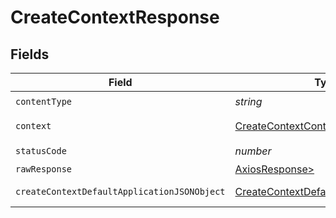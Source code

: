 # CreateContextResponse


## Fields

| Field                                                                                                 | Type                                                                                                  | Required                                                                                              | Description                                                                                           |
| ----------------------------------------------------------------------------------------------------- | ----------------------------------------------------------------------------------------------------- | ----------------------------------------------------------------------------------------------------- | ----------------------------------------------------------------------------------------------------- |
| `contentType`                                                                                         | *string*                                                                                              | :heavy_check_mark:                                                                                    | N/A                                                                                                   |
| `context`                                                                                             | [CreateContextContext](../../models/operations/createcontextcontext.md)                               | :heavy_minus_sign:                                                                                    | The new context                                                                                       |
| `statusCode`                                                                                          | *number*                                                                                              | :heavy_check_mark:                                                                                    | N/A                                                                                                   |
| `rawResponse`                                                                                         | [AxiosResponse>](https://axios-http.com/docs/res_schema)                                              | :heavy_minus_sign:                                                                                    | N/A                                                                                                   |
| `createContextDefaultApplicationJSONObject`                                                           | [CreateContextDefaultApplicationJSON](../../models/operations/createcontextdefaultapplicationjson.md) | :heavy_minus_sign:                                                                                    | Error response.                                                                                       |